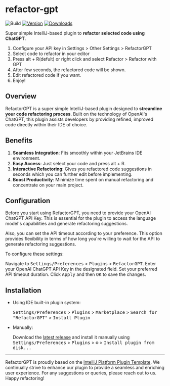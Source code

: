 # refactor-gpt

![Build](https://github.com/lauvsong/refactor-gpt/workflows/Build/badge.svg)
[![Version](https://img.shields.io/jetbrains/plugin/v/22014.svg)](https://plugins.jetbrains.com/plugin/22014)
[![Downloads](https://img.shields.io/jetbrains/plugin/d/22014.svg)](https://plugins.jetbrains.com/plugin/22014)

<!-- Plugin description -->
Super simple IntelliJ-based plugin to **refactor selected code using ChatGPT**.
1. Configure your API key in Settings > Other Settings > RefactorGPT
2. Select code to refactor in your editor
3. Press alt + R(defult) or right click and select Refactor > Refactor with GPT
4. After few seconds, the refactored code will be shown.
5. Edit refactored code if you want.
6. Enjoy!
<!-- Plugin description end -->

## Overview
RefactorGPT is a super simple IntelliJ-based plugin designed to **streamline your code refactoring process**.
Built on the technology of OpenAI's ChatGPT, this plugin assists developers by providing refined, improved code directly within their IDE of choice.

## Benefits
1. **Seamless Integration**: Fits smoothly within your JetBrains IDE environment.
2. **Easy Access**: Just select your code and press alt + R.
3. **Interactive Refactoring**: Gives you refactored code suggestions in seconds which you can further edit before implementing.
4. **Boost Productivity**: Minimize time spent on manual refactoring and concentrate on your main project.

## Configuration
Before you start using RefactorGPT, you need to provide your OpenAI ChatGPT API Key. This is essential for the plugin to access the language model's capabilities and generate refactoring suggestions.

Also, you can set the API timeout according to your preference. This option provides flexibility in terms of how long you're willing to wait for the API to generate refactoring suggestions.

To configure these settings:

Navigate to <kbd>Settings/Preferences</kbd> > <kbd>Plugins</kbd> > <kbd>RefactorGPT</kbd>.
Enter your OpenAI ChatGPT API Key in the designated field.
Set your preferred API timeout duration.
Click <kbd>Apply</kbd> and then <kbd>OK</kbd> to save the changes.

## Installation

- Using IDE built-in plugin system:

  <kbd>Settings/Preferences</kbd> > <kbd>Plugins</kbd> > <kbd>Marketplace</kbd> > <kbd>Search for "RefactorGPT"</kbd> >
  <kbd>Install Plugin</kbd>

- Manually:

  Download the [latest release](https://github.com/lauvsong/refactor-gpt/releases/latest) and install it manually using
  <kbd>Settings/Preferences</kbd> > <kbd>Plugins</kbd> > <kbd>⚙️</kbd> > <kbd>Install plugin from disk...</kbd>


---
RefactorGPT is proudly based on the [IntelliJ Platform Plugin Template][template]. We continually strive to enhance our plugin to provide a seamless and enriching user experience. For any suggestions or queries, please reach out to us. Happy refactoring!

[template]: https://github.com/JetBrains/intellij-platform-plugin-template
[docs:plugin-description]: https://plugins.jetbrains.com/docs/intellij/plugin-user-experience.html#plugin-description-and-presentation
